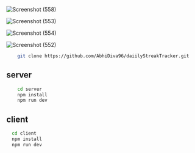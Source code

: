 ![Screenshot (558)](https://github.com/user-attachments/assets/ad50d4b5-faac-4b9e-9487-5615a2bd8806)

![Screenshot (553)](https://github.com/user-attachments/assets/6fbf4ef4-b64f-44e0-9877-0f34e42d22f3)

![Screenshot (554)](https://github.com/user-attachments/assets/eb76fc17-890f-4fc0-888e-f176deb99dd6)

![Screenshot (552)](https://github.com/user-attachments/assets/72ae58fb-d508-4c8e-bf84-89ecd25af83b)


```bash
    git clone https://github.com/AbhiDiva96/daiilyStreakTracker.git 
```

## server
 ```bash
     cd server
     npm install
     npm run dev
 ```

## client
  ```bash
    cd client
    npm install
    npm run dev
```
